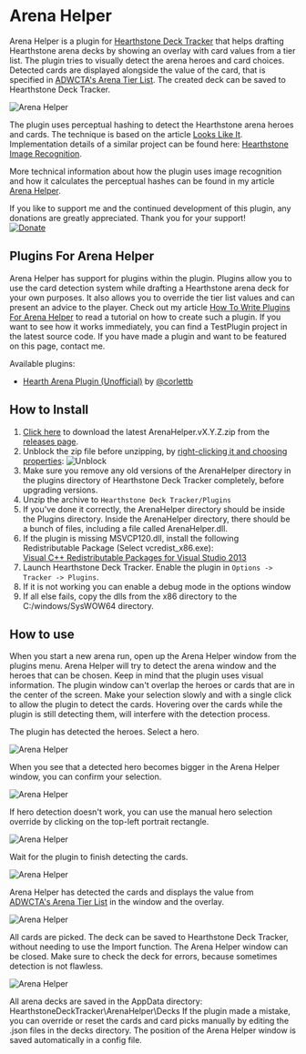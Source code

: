 # Arena Helper

Arena Helper is a plugin for [Hearthstone Deck Tracker](https://github.com/Epix37/Hearthstone-Deck-Tracker) that helps drafting Hearthstone arena decks by showing an overlay with card values from a tier list. The plugin tries to visually detect the arena heroes and card choices. Detected cards are displayed alongside the value of the card, that is specified in [ADWCTA's Arena Tier List](http://ggoatgaming.com/tierlist). The created deck can be saved to Hearthstone Deck Tracker.

![Arena Helper](images/arena-helper.png?raw=true)

The plugin uses perceptual hashing to detect the Hearthstone arena heroes and cards. The technique is based on the article [Looks Like It](http://www.hackerfactor.com/blog/?/archives/432-Looks-Like-It.html). Implementation details of a similar project can be found here: [Hearthstone Image Recognition](https://github.com/wittenbe/Hearthstone-Image-Recognition).

More technical information about how the plugin uses image recognition and how it calculates the perceptual hashes can be found in my article [Arena Helper](http://rembound.com/projects/arena-helper).

If you like to support me and the continued development of this plugin, any donations are greatly appreciated. Thank you for your support!  
[![Donate](https://www.paypalobjects.com/en_US/i/btn/btn_donate_LG.gif)](https://www.paypal.com/cgi-bin/webscr?cmd=_donations&business=info%40rembound%2ecom&lc=NL&item_name=Rembound%2ecom&currency_code=USD&bn=PP%2dDonationsBF%3abtn_donate_LG%2egif%3aNonHosted)

## Plugins For Arena Helper

Arena Helper has support for plugins within the plugin. Plugins allow you to use the card detection system while drafting a Hearthstone arena deck for your own purposes. It also allows you to override the tier list values and can present an advice to the player. Check out my article [How To Write Plugins For Arena Helper](http://rembound.com/articles/how-to-write-plugins-for-arena-helper) to read a tutorial on how to create such a plugin. If you want to see how it works immediately, you can find a TestPlugin project in the latest source code. If you have made a plugin and want to be featured on this page, contact me.

Available plugins:
* [Hearth Arena Plugin (Unofficial)](https://github.com/corlettb/HDTAHPluginHAPlugin) by [@corlettb](https://github.com/corlettb)

## How to Install

1. [Click here](https://github.com/rembound/Arena-Helper/releases) to download the latest ArenaHelper.vX.Y.Z.zip from the [releases page](https://github.com/rembound/Arena-Helper/releases).  
2. Unblock the zip file before unzipping, by [right-clicking it and choosing properties](http://blogs.msdn.com/b/delay/p/unblockingdownloadedfile.aspx):
![Unblock](images/unblock.png?raw=true)  
3. Make sure you remove any old versions of the ArenaHelper directory in the plugins directory of Hearthstone Deck Tracker completely, before upgrading versions.  
4. Unzip the archive to `Hearthstone Deck Tracker/Plugins`  
5. If you've done it correctly, the ArenaHelper directory should be inside the Plugins directory. Inside the ArenaHelper directory, there should be a bunch of files, including a file called ArenaHelper.dll.  
6. If the plugin is missing MSVCP120.dll, install the following Redistributable Package (Select vcredist_x86.exe):  
[Visual C++ Redistributable Packages for Visual Studio 2013](http://www.microsoft.com/en-us/download/details.aspx?id=40784)  
7. Launch Hearthstone Deck Tracker. Enable the plugin in `Options -> Tracker -> Plugins`.  
8. If it is not working you can enable a debug mode in the options window  
9. If all else fails, copy the dlls from the x86 directory to the C:/windows/SysWOW64 directory.

## How to use

When you start a new arena run, open up the Arena Helper window from the plugins menu. Arena Helper will try to detect the arena window and the heroes that can be chosen. Keep in mind that the plugin uses visual information. The plugin window can't overlap the heroes or cards that are in the center of the screen. Make your selection slowly and with a single click to allow the plugin to detect the cards. Hovering over the cards while the plugin is still detecting them, will interfere with the detection process.

The plugin has detected the heroes. Select a hero.

![Arena Helper](images/arena-helper-1.png?raw=true)

When you see that a detected hero becomes bigger in the Arena Helper window, you can confirm your selection.

![Arena Helper](images/arena-helper-2.png?raw=true)

If hero detection doesn't work, you can use the manual hero selection override by clicking on the top-left portrait rectangle.

![Arena Helper](images/arena-helper-hero-selection.png?raw=true)

Wait for the plugin to finish detecting the cards.

![Arena Helper](images/arena-helper-3.png?raw=true)

Arena Helper has detected the cards and displays the value from [ADWCTA's Arena Tier List](http://ggoatgaming.com/tierlist) in the window and the overlay.

![Arena Helper](images/arena-helper-4.png?raw=true)

All cards are picked. The deck can be saved to Hearthstone Deck Tracker, without needing to use the Import function. The Arena Helper window can be closed. Make sure to check the deck for errors, because sometimes detection is not flawless.

![Arena Helper](images/arena-helper-5.png?raw=true)

All arena decks are saved in the AppData directory: HearthstoneDeckTracker\ArenaHelper\Decks
If the plugin made a mistake, you can override or reset the cards and card picks manually by editing the .json files in the decks directory.
The position of the Arena Helper window is saved automatically in a config file.
